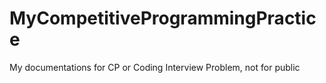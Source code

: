 # MyCompetitiveProgrammingPractice
My documentations for CP or Coding Interview Problem, not for public
